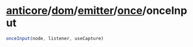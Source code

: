 # [anticore](../../../../../../#reference)/[dom](../../../#reference)/[emitter](../../#reference)/[once](../#reference)/<a name="reference">onceInput</a>

```js
onceInput(node, listener, useCapture)
```